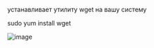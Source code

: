  устанавливает утилиту wget на вашу систему


sudo yum install wget

![image](https://github.com/user-attachments/assets/908ec0e1-c1e6-4fbf-b22e-3e978b34d7f0)

